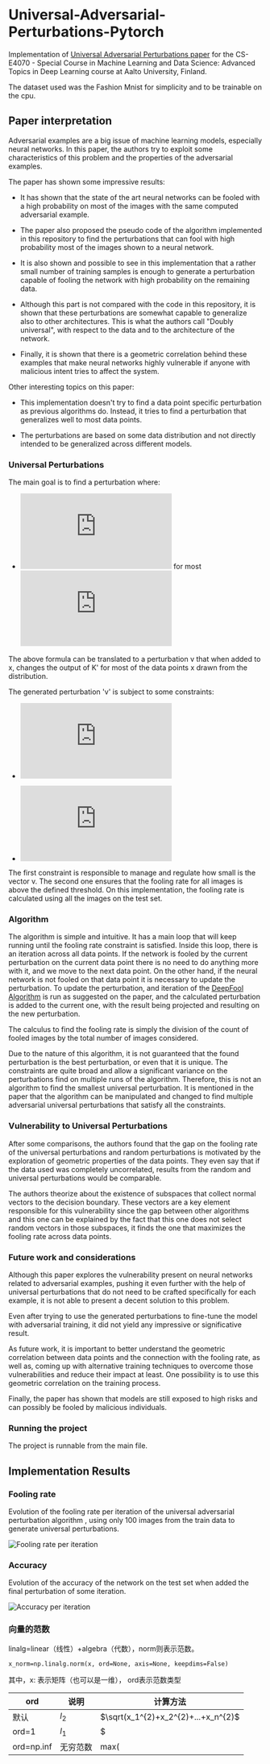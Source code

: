 # Universal-Adversarial-Perturbations-Pytorch

Implementation of [Universal Adversarial Perturbations paper](https://arxiv.org/abs/1610.08401) for the CS-E4070 - Special Course in Machine Learning and Data Science: Advanced Topics in Deep Learning course at Aalto University, Finland. 

The dataset used was the Fashion Mnist for simplicity and to be trainable on the cpu. 

## Paper interpretation 

Adversarial examples are a big issue of machine learning models, especially neural networks. In this paper, the authors try to exploit some characteristics of this problem and the properties of the adversarial examples. 

The paper has shown some impressive results: 

- It has shown that the state of the art neural networks can be fooled with a high probability on most of the images with the same computed adversarial example.

- The paper also proposed the pseudo code of the algorithm implemented in this repository to find the perturbations that can fool with high probability most of the images shown to a neural network. 

- It is also shown and possible to see in this implementation that a rather small number of training samples is enough to generate a perturbation capable of fooling the network with high probability on the remaining data.  

- Although this part is not compared with the code in this repository, it is shown that these perturbations are somewhat capable to generalize also to other architectures. This is what the authors call "Doubly universal", with respect to the data and to the architecture of the network. 

- Finally, it is shown that there is a geometric correlation behind these examples that make neural networks highly vulnerable if anyone with malicious intent tries to affect the system. 


Other interesting topics on this paper: 

- This implementation doesn't try to find a data point specific perturbation as previous algorithms do.  Instead, it tries to find a perturbation that generalizes well to most data points. 

- The perturbations are based on some data distribution and not directly intended to be generalized across different models.


### Universal Perturbations

The main goal is to find a perturbation where: 

- ![equation1](https://latex.codecogs.com/gif.latex?%5Cwidehat%7Bk%7D%28x&plus;v%29%20%5Cneq%20%5Cwidehat%7Bk%7D%28x%29) for most ![equation2](https://latex.codecogs.com/gif.latex?x%20%5Csim%20D)

The above formula can be translated to a perturbation v that when added to x, changes the output of K' for most of the data points x drawn from the distribution. 

The generated perturbation 'v' is subject to some constraints: 

- ![equation3](https://latex.codecogs.com/gif.latex?%5C%7C%20v%20%5C%7C_%7Bp%7D%20%5Cleq%20%5Cvarepsilon)

- ![equation4](https://latex.codecogs.com/gif.latex?foolingRate%20%5Cgeq%201-%20%5Cdelta)

The first constraint is responsible to manage and regulate how small is the vector v. The second one ensures that the fooling rate for all images is above the defined threshold. On this implementation, the fooling rate is calculated using all the images on the test set.  

### Algorithm

The algorithm is simple and intuitive. It has a main loop that will keep running until the fooling rate constraint is satisfied.  Inside this loop, there is an iteration across all data points. If the network is fooled by the current perturbation on the current data point there is no need to do anything more with it, and we move to the next data point. On the other hand, if the neural network is not fooled on that data point it is necessary to update the perturbation. To update the perturbation, and iteration of the [DeepFool Algorithm](https://arxiv.org/pdf/1511.04599.pdf) is run as suggested on the paper, and the calculated perturbation is added to the current one, with the result being projected and resulting on the new perturbation.  

The calculus to find the fooling rate is simply the division of the count of fooled images by the total number of images considered. 

Due to the nature of this algorithm, it is not guaranteed that the found perturbation is the best perturbation, or even that it is unique. The constraints are quite broad and allow a significant variance on the perturbations find on multiple runs of the algorithm. Therefore, this is not an algorithm to find the smallest universal perturbation. It is mentioned in the paper that the algorithm can be manipulated and changed to find multiple adversarial universal perturbations that satisfy all the constraints.


### Vulnerability to Universal Perturbations 

After some comparisons, the authors found that the gap on the fooling rate of the universal perturbations and random perturbations is motivated by the exploration of geometric properties of the data points. They even say that if the data used was completely uncorrelated, results from the random and universal perturbations would be comparable. 

The authors theorize about the existence of subspaces that collect normal vectors to the decision boundary. These vectors are a key element responsible for this vulnerability since the gap between other algorithms and this one can be explained by the fact that this one does not select random vectors in those subspaces, it finds the one that maximizes the fooling rate across data points.


### Future work and considerations

Although this paper explores the vulnerability present on neural networks related to adversarial examples, pushing it even further with the help of universal perturbations that do not need to be crafted specifically for each example, it is not able to present a decent solution to this problem. 

Even after trying to use the generated perturbations to fine-tune the model with adversarial training, it did not yield any impressive or significative result. 

As future work, it is important to better understand the geometric correlation between data points and the connection  with the fooling rate, as well as, coming up with alternative training techniques to overcome those vulnerabilities and reduce their impact at least.  One possibility is to use this geometric correlation on the training process. 


Finally, the paper has shown that models are still exposed to high risks and can possibly be fooled by malicious individuals.  

### Running the project

The project is runnable from the main file. 

## Implementation Results

### Fooling rate 

Evolution of the fooling rate per iteration of the universal adversarial perturbation algorithm , using only 100 images from the train data to generate universal perturbations.  

   ![Fooling rate per iteration](https://raw.githubusercontent.com/NetoPedro/Universal-Adversarial-Perturbations-Pytorch/master/fool_rate.png)
   
### Accuracy 

Evolution of the accuracy of the network on the test set when added the final perturbation of some iteration.
 
 ![Accuracy per iteration](https://raw.githubusercontent.com/NetoPedro/Universal-Adversarial-Perturbations-Pytorch/master/accuracy.png)

### 向量的范数
linalg=linear（线性）+algebra（代数），norm则表示范数。
```
x_norm=np.linalg.norm(x, ord=None, axis=None, keepdims=False)
```
其中，x: 表示矩阵（也可以是一维）， ord表示范数类型

| ord | 说明 | 计算方法|
|----|----| ---- |
|默认|$l_2$ |$\sqrt(x_1^{2)+x_2^{2)+...+x_n^{2)$|
|ord=1|$l_1$ |$|x_1|$+$|x_2|$+...+$|x_n|$|
|ord=np.inf|无穷范数|max(|$x_i$|)|